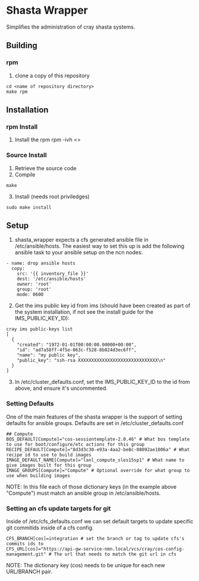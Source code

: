# Shasta Wrapper

Simplifies the administration of cray shasta systems.

## Building
### rpm
1. clone a copy of this repository
```
cd <name of repository directory>
make rpm
```

## Installation
### rpm Install
1. Install the rpm
rpm -ivh <>
### Source Install
1. Retrieve the source code
2. Compile
```
make
```
3. Install (needs root priviledges)
```
sudo make install
```
## Setup
1. shasta_wrapper expects a cfs generated ansible file in /etc/ansible/hosts. The easiest way to set this up is add the following ansible task to your ansible setup on the ncn nodes:
```
- name: drop ansible hosts
  copy:
    src: '{{ inventory_file }}'
    dest: '/etc/ansible/hosts'
    owner: 'root'
    group: 'root'
    mode: 0600
```
2. Get the ims public key id from ims (should have been created as part of the system installation, if not see the install guide for the IMS_PUBLIC_KEY_ID):
```
cray ims public-keys list
[
  {
    "created": "1972-01-01T00:00:00.00000+00:00",
    "id": "ad7a58ff-4f5e-063c-f528-8b024d3ec6ff",
    "name": "my public key",
    "public_key": "ssh-rsa XXXXXXXXXXXXXXXXXXXXXXXXXXXXXX\n"
  }
]
```
3. In /etc/cluster_defaults.conf, set the IMS_PUBLIC_KEY_ID to the id from above, and ensure it's uncommented. 
### Setting Defaults
One of the main features of the shasta wrapper is the support of setting defaults for ansible groups. Defaults are set in /etc/cluster_defaults.conf
```
## Compute
BOS_DEFAULT[Compute]="cos-sessiontemplate-2.0.46" # What bos template to use for boot/configure/etc actions for this group
RECIPE_DEFAULT[Compute]="8d3d3c30-e93a-4aa2-be8c-08092ae1006a" # What recipe id to use to build images
IMAGE_DEFAULT_NAME[Compute]="lanl_compute_sles15sp1" # What name to give images built for this group
IMAGE_GROUPS[Compute]="Compute" # Optional override for what group to use when building images
```
NOTE: In this file each of those dictionary keys (in the example above "Compute") must match an ansible group in /etc/ansible/hosts.

### Setting an cfs update targets for git
Inside of /etc/cfs_defaults.conf we can set default targets to update specific git commitids inside of a cfs config. 
```
CFS_BRANCH[cos]=integration # set the branch or tag to update cfs's commits ids to
CFS_URL[cos]="https://api-gw-service-nmn.local/vcs/cray/cos-config-management.git" # The url that needs to match the git url in cfs
```
NOTE: The dictionary key (cos) needs to be unique for each new URL/BRANCH pair.



